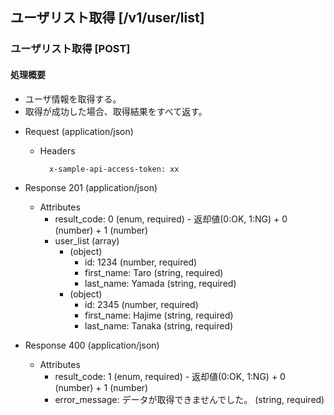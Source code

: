 ## ユーザリスト取得 [/v1/user/list]

### ユーザリスト取得 [POST]

#### 処理概要

* ユーザ情報を取得する。
* 取得が成功した場合、取得結果をすべて返す。

+ Request (application/json)

    + Headers

            x-sample-api-access-token: xx

+ Response 201 (application/json)

    + Attributes
        + result_code: 0 (enum, required) - 返却値(0:OK, 1:NG)
                + 0 (number)
                + 1 (number)
        + user_list (array)
            + (object)
                + id: 1234 (number, required)
                + first_name: Taro (string, required)
                + last_name: Yamada (string, required)
            + (object)
                + id: 2345 (number, required)
                + first_name: Hajime (string, required)
                + last_name: Tanaka (string, required)

+ Response 400 (application/json)

    + Attributes
        + result_code: 1 (enum, required) - 返却値(0:OK, 1:NG)
                + 0 (number)
                + 1 (number)
        + error_message: データが取得できませんでした。 (string, required)
